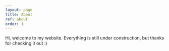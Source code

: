 ```yaml
---
layout: page
title: About
ref: about
order: 1
---
```


Hi, welcome to my website.
Everything is still under construction, but thanks for checking it out :)
